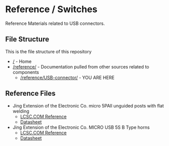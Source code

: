 # Reference / Switches

Reference Materials related to USB connectors.

## File Structure

This is the file structure of this repository

* [/](/README.md) - Home
* [/reference/](/reference/) - Documentation pulled from other sources related to components
  * [/reference/USB-connector/](/reference/USB-connector/) - YOU ARE HERE

## Reference Files

* Jing Extension of the Electronic Co. micro 5PAll unguided posts with flat welding
  * [LCSC.COM Reference](./JEEC-LCSC-micro-5PAll-posts-are-not-guided-Flat-welding-High-temperature_C77238_lcsc.com.pdf)
  * [Datasheet](./JEEC-LCSC-micro-5PAll-posts-are-not-guided-Flat-welding-High-temperature_C77238_datasheet.pdf)
* Jing Extension of the Electronic Co. MICRO USB 5S B Type horns
  * [LCSC.COM Reference](./JEEC-LCSC-MICRO-USB-5S-B-Type-horns-High-temperature_C10418_lcsc.com.pdf)
  * [Datasheet](./JEEC-LCSC-MICRO-USB-5S-B-Type-horns-High-temperature_C10418_datasheet.pdf)
